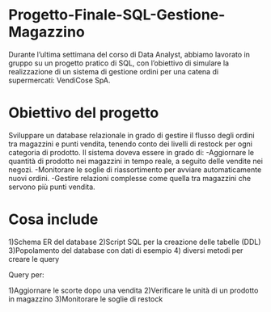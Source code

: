 # Progetto-Finale-SQL-Gestione-Magazzino
Durante l’ultima settimana del corso di Data Analyst, abbiamo lavorato in gruppo su un progetto pratico di SQL, con l’obiettivo di simulare la realizzazione di un sistema di gestione ordini per una catena di supermercati: VendiCose SpA.

# Obiettivo del progetto

Sviluppare un database relazionale in grado di gestire il flusso degli ordini tra magazzini e punti vendita, tenendo conto dei livelli di restock per ogni categoria di prodotto. 
Il sistema doveva essere in grado di:
-Aggiornare le quantità di prodotto nei magazzini in tempo reale, a seguito delle vendite nei negozi.
-Monitorare le soglie di riassortimento per avviare automaticamente nuovi ordini.
-Gestire relazioni complesse come quella tra magazzini che servono più punti vendita.

# Cosa include
1)Schema ER del database
2)Script SQL per la creazione delle tabelle (DDL)
3)Popolamento del database con dati di esempio
4) diversi metodi per creare le query

Query per:

1)Aggiornare le scorte dopo una vendita
2)Verificare le unità di un prodotto in magazzino
3)Monitorare le soglie di restock
